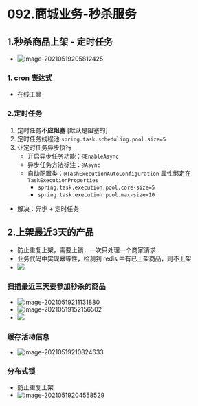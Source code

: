 # 092.商城业务-秒杀服务

## 1.秒杀商品上架 - 定时任务

- ![image-20210519205812425](https://raw.githubusercontent.com/TWDH/Leetcode-From-Zero/pictures/img/image-20210519205812425.png)

### 1. cron 表达式

* 在线工具



### 2.定时任务

1. 定时任务**不应阻塞** [默认是阻塞的]
2. 定时任务线程池 `spring.task.scheduling.pool.size=5`
3. 让定时任务异步执行
   - 开启异步任务功能：`@EnableAsync`
   - 异步任务方法标注：`@Async`
   - 自动配置类：`@TashExecutionAutoConfiguration` 属性绑定在 `TaskExecutionProperties`
     - `spring.task.execution.pool.core-size=5`
     - `spring.task.execution.pool.max-size=10`

* 解决：异步 + 定时任务



## 2.上架最近3天的产品

* 防止重复上架，需要上锁，一次只处理一个商家请求
* 业务代码中实现幂等性，检测到 redis 中有已上架商品，则不上架
* ![](https://raw.githubusercontent.com/TWDH/Leetcode-From-Zero/pictures/img/image-20210519210903967.png)

### 

### 扫描最近三天要参加秒杀的商品

* ![image-20210519211131880](https://raw.githubusercontent.com/TWDH/Leetcode-From-Zero/pictures/img/image-20210519211131880.png)
* ![image-20210519152156502](https://raw.githubusercontent.com/TWDH/Leetcode-From-Zero/pictures/img/image-20210519152156502.png)
* ![](https://raw.githubusercontent.com/TWDH/Leetcode-From-Zero/pictures/img/image-20210519210733563.png)



### 缓存活动信息

* ![image-20210519210824633](https://raw.githubusercontent.com/TWDH/Leetcode-From-Zero/pictures/img/image-20210519210824633.png)



### 分布式锁

* 防止重复上架
* ![image-20210519204558529](https://raw.githubusercontent.com/TWDH/Leetcode-From-Zero/pictures/img/image-20210519204558529.png)



















